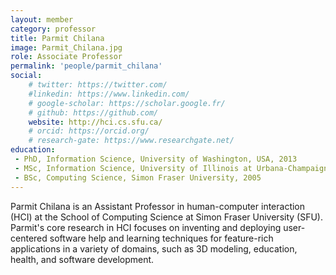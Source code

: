 ```yaml
---
layout: member
category: professor
title: Parmit Chilana
image: Parmit_Chilana.jpg
role: Associate Professor
permalink: 'people/parmit_chilana'
social:
    # twitter: https://twitter.com/
    #linkedin: https://www.linkedin.com/
    # google-scholar: https://scholar.google.fr/
    # github: https://github.com/
    website: http://hci.cs.sfu.ca/
    # orcid: https://orcid.org/
    # research-gate: https://www.researchgate.net/
education:
 - PhD, Information Science, University of Washington, USA, 2013
 - MSc, Information Science, University of Illinois at Urbana-Champaign, USA, 2006
 - BSc, Computing Science, Simon Fraser University, 2005
---
```


Parmit Chilana is an Assistant Professor in human-computer interaction (HCI) at the School of Computing Science at Simon Fraser University (SFU). Parmit's core research in HCI focuses on inventing and deploying user-centered software help and learning techniques for feature-rich applications in a variety of domains, such as 3D modeling, education, health, and software development.
